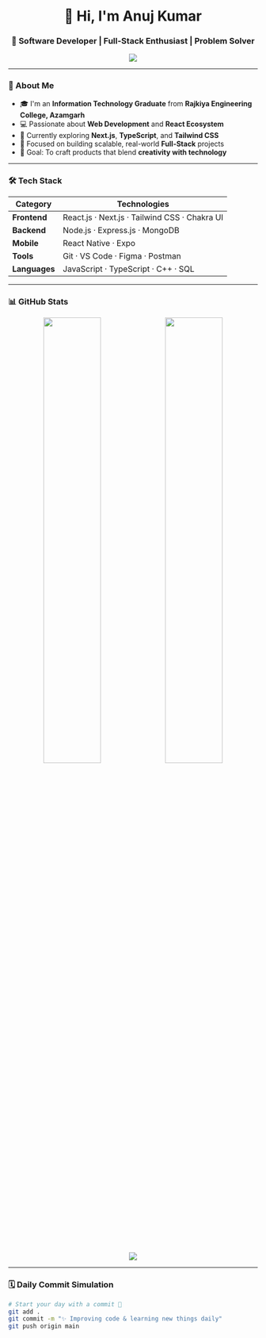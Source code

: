<h1 align="center">👋 Hi, I'm Anuj Kumar</h1>
<h3 align="center">🚀 Software Developer | Full-Stack Enthusiast | Problem Solver</h3>

<p align="center">
  <img src="https://readme-typing-svg.herokuapp.com?font=Fira+Code&duration=2500&pause=1000&color=00FF99&center=true&vCenter=true&width=500&lines=👨‍💻+Coding+My+Way+Through+Life;🚀+Building+Web+Apps+That+Matter;💡+Always+Learning+Something+New" />
</p>

---

### 🧩 About Me
- 🎓 I'm an **Information Technology Graduate** from **Rajkiya Engineering College, Azamgarh**
- 💻 Passionate about **Web Development** and **React Ecosystem**
- 🌱 Currently exploring **Next.js**, **TypeScript**, and **Tailwind CSS**
- 🧠 Focused on building scalable, real-world **Full-Stack** projects
- 🎯 Goal: To craft products that blend **creativity with technology**

---

### 🛠️ Tech Stack
| Category | Technologies |
|-----------|--------------|
| **Frontend** | React.js · Next.js · Tailwind CSS · Chakra UI |
| **Backend** | Node.js · Express.js · MongoDB |
| **Mobile** | React Native · Expo |
| **Tools** | Git · VS Code · Figma · Postman |
| **Languages** | JavaScript · TypeScript · C++ · SQL |

---

### 📊 GitHub Stats
<p align="center">
  <img width="48%" src="https://github-readme-stats.vercel.app/api?username=anujkumar&show_icons=true&theme=radical" />
  <img width="48%" src="https://github-readme-streak-stats.herokuapp.com/?user=anujkumar&theme=radical" />
</p>

<p align="center">
  <img src="https://github-readme-activity-graph.vercel.app/graph?username=anujkumar&bg_color=1a1b27&color=70a5fd&line=38bdae&point=ffffff&area=true&hide_border=true" />
</p>

---

### 🗓️ Daily Commit Simulation
```bash
# Start your day with a commit 🌅
git add .
git commit -m "✨ Improving code & learning new things daily"
git push origin main

